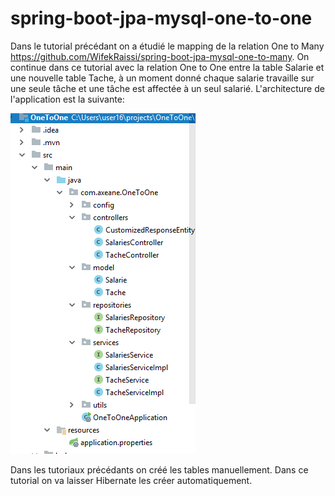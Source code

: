 # spring-boot-jpa-mysql-one-to-one

Dans le tutorial précédant on a étudié le mapping de la relation One to Many https://github.com/WifekRaissi/spring-boot-jpa-mysql-one-to-many. 
On continue dans ce tutorial avec la relation One to One entre la table Salarie et une nouvelle table Tache, à un moment donné chaque salarie travaille sur une seule tâche et une tâche est affectée à un seul salarié.
L'architecture de l'application est la suivante:

  ![alt text](https://github.com/WifekRaissi/spring-boot-jpa-mysql-one-to-one/blob/master/src/main/resources/images/architecture.PNG) 
  
  
  Dans les tutoriaux précédants on créé les tables manuellement. Dans ce tutorial on va laisser Hibernate les créer automatiquement.
  
  
  
